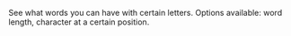 See what words you can have with certain letters. Options available: word length, character at a certain position.
